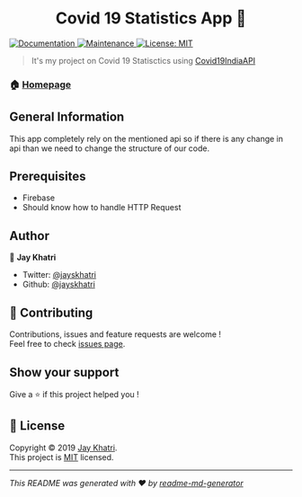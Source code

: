 <h1 align="center">Covid 19  Statistics App 👋</h1>
<p>
  <a href="https://github.com/jayskhatri/covid19-app#readme">
    <img alt="Documentation" src="https://img.shields.io/badge/documentation-yes-brightgreen.svg" target="_blank" />
  </a>
  <a href="https://github.com/jayskhatri/readme-md-generator/graphs/commit-activity">
    <img alt="Maintenance" src="https://img.shields.io/badge/Maintained%3F-yes-green.svg" target="_blank" />
  </a>
  <a href="https://github.com/jayskhatri/covid19-app/blob/master/LICENSE">
    <img alt="License: MIT" src="https://img.shields.io/badge/License-MIT-yellow.svg" target="_blank" />
  </a>
</p>

> It&#39;s my project on Covid 19 Statisctics using [Covid19IndiaAPI](https://github.com/covid19india/api)

### 🏠 [Homepage](https://github.com/jayskhatri/covid19-app)
## General Information
This app completely rely on the mentioned api so if there is any change in api than we need to change the structure of our code.

## Prerequisites

- Firebase
- Should know how to handle HTTP Request

## Author

👤 **Jay Khatri**

* Twitter: [@jayskhatri](https://twitter.com/jayskhatri)
* Github: [@jayskhatri](https://github.com/jayskhatri)


## 🤝 Contributing

Contributions, issues and feature requests are welcome !<br />Feel free to check [issues page](https://github.com/jayskhatri/covid19-app/issues).

## Show your support

Give a ⭐️ if this project helped you !

## 📝 License

Copyright © 2019 [Jay Khatri](https://github.com/jayskhatri).<br />
This project is [MIT](https://github.com/jayskhatri/covid19-app/blob/master/LICENSE) licensed.

***
_This README was generated with ❤️ by [readme-md-generator](https://github.com/jayskhatri/readme-md-generator)_
